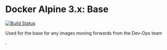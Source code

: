 # Docker Alpine 3.x: Base

[![Build Status](http://drone.liskl.com/api/badges/liskl/tstllc-alpine-base/status.svg)](http://drone.liskl.com/liskl/tstllc-alpine-base)

Used for the base for any images moving forwards from the Dev-Ops team

.
